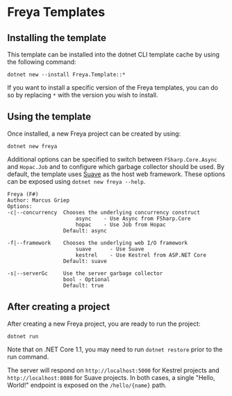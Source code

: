 # Freya Templates

## Installing the template

This template can be installed into the dotnet CLI template cache by using the
following command:

    dotnet new --install Freya.Template::*

If you want to install a specific version of the Freya templates, you can do so
by replacing `*` with the version you wish to install.

## Using the template

Once installed, a new Freya project can be created by using:

    dotnet new freya

Additional options can be specified to switch between `FSharp.Core.Async` and
`Hopac.Job` and to configure which garbage collector should be used. By default,
the template uses [Suave](https://suave.io) as the host web framework. These
options can be exposed using `dotnet new freya --help`.


    Freya (F#)
    Author: Marcus Griep
    Options:
    -c|--concurrency  Chooses the underlying concurrency construct
                          async    - Use Async from FSharp.Core
                          hopac    - Use Job from Hopac
                      Default: async

    -f|--framework    Chooses the underlying web I/O framework
                          suave      - Use Suave
                          kestrel    - Use Kestrel from ASP.NET Core
                      Default: suave

    -s|--serverGc     Use the server garbage collector
                      bool - Optional
                      Default: true

## After creating a project

After creating a new Freya project, you are ready to run the project:

    dotnet run

Note that on .NET Core 1.1, you may need to run `dotnet restore` prior to
the run command.

The server will respond on `http://localhost:5000` for Kestrel projects and
`http://localhost:8080` for Suave projects. In both cases, a single "Hello,
World!" endpoint is exposed on the `/hello/{name}` path.